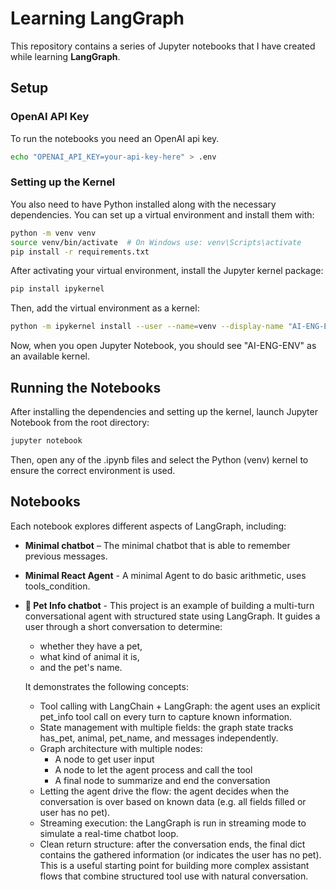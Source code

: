 # Learning LangGraph

This repository contains a series of Jupyter notebooks that I have created while learning **LangGraph**.

## Setup

### OpenAI API Key
To run the notebooks you need an OpenAI api key.

```bash
echo "OPENAI_API_KEY=your-api-key-here" > .env
```

### Setting up the Kernel
You also need to have Python installed along with the necessary dependencies. You can set up a virtual environment and install them with:

```bash
python -m venv venv
source venv/bin/activate  # On Windows use: venv\Scripts\activate
pip install -r requirements.txt
```


After activating your virtual environment, install the Jupyter kernel package:

```bash
pip install ipykernel
```

Then, add the virtual environment as a kernel:

```bash
python -m ipykernel install --user --name=venv --display-name "AI-ENG-ENV"
```
Now, when you open Jupyter Notebook, you should see "AI-ENG-ENV" as an available kernel.


## Running the Notebooks
After installing the dependencies and setting up the kernel, launch Jupyter Notebook from the root directory:

```bash
jupyter notebook
```
Then, open any of the .ipynb files and select the Python (venv) kernel to ensure the correct environment is used.

## Notebooks

Each notebook explores different aspects of LangGraph, including:

- **Minimal chatbot** – The minimal chatbot that is able to remember previous messages.
- **Minimal React Agent** - A minimal Agent to do basic arithmetic, uses tools_condition.
- **🐾 Pet Info chatbot** - This project is an example of building a multi-turn conversational agent with structured state using LangGraph. It guides a user through a short conversation to determine:
  - whether they have a pet, 
  - what kind of animal it is, 
  - and the pet's name. 
  
  It demonstrates the following concepts:
  - Tool calling with LangChain + LangGraph: the agent uses an explicit pet_info tool call on every turn to capture known information. 
  - State management with multiple fields: the graph state tracks has_pet, animal, pet_name, and messages independently. 
  - Graph architecture with multiple nodes:
    - A node to get user input 
    - A node to let the agent process and call the tool 
    - A final node to summarize and end the conversation 
  - Letting the agent drive the flow: the agent decides when the conversation is over based on known data (e.g. all fields filled or user has no pet). 
  - Streaming execution: the LangGraph is run in streaming mode to simulate a real-time chatbot loop. 
  - Clean return structure: after the conversation ends, the final dict contains the gathered information (or indicates the user has no pet).
  This is a useful starting point for building more complex assistant flows that combine structured tool use with natural conversation.


